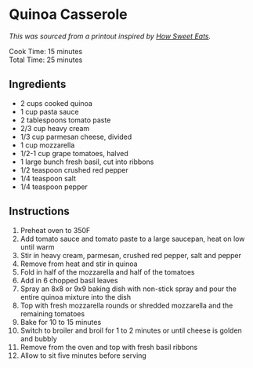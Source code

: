 # Quinoa Casserole

*This was sourced from a printout inspired by [How Sweet Eats](http://www.howsweeteats.com/2011/05/creamy-caprese-pasta/).*

Cook Time: 15 minutes  
Total Time: 25 minutes

## Ingredients

- 2 cups cooked quinoa
- 1 cup pasta sauce
- 2 tablespoons tomato paste
- 2/3 cup heavy cream
- 1/3 cup parmesan cheese, divided
- 1 cup mozzarella
- 1/2-1 cup grape tomatoes, halved
- 1 large bunch fresh basil, cut into ribbons
- 1/2 teaspoon crushed red pepper
- 1/4 teaspoon salt
- 1/4 teaspoon pepper

## Instructions

1. Preheat oven to 350F
2. Add tomato sauce and tomato paste to a large saucepan, heat on low until warm
3. Stir in heavy cream, parmesan, crushed red pepper, salt and pepper
4. Remove from heat and stir in quinoa
5. Fold in half of the mozzarella and half of the tomatoes
6. Add in 6 chopped basil leaves
7. Spray an 8x8 or 9x9 baking dish with non-stick spray and pour the entire quinoa mixture into the dish
8. Top with fresh mozzarella rounds or shredded mozzarella and the remaining tomatoes
9. Bake for 10 to 15 minutes
10. Switch to broiler and broil for 1 to 2 minutes or until cheese is golden and bubbly
11. Remove from the oven and top with fresh basil ribbons
12. Allow to sit five minutes before serving